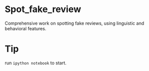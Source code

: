 # Spot_fake_review
Comprehensive work on spotting fake reviews, using linguistic and behavioral features.

# Tip 
run 
``ipython notebook`` to start.
